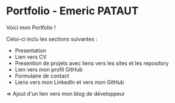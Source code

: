 # Portfolio - Emeric PATAUT

Voici mon Portfolio ! 

Celui-ci inclu les sections suivantes : 

- Presentation
- Lien vers CV
- Presention de projets avec liens vers les sites et les repository
- Lien vers mon profil GitHub
- Formulaire de contact
- Liens vers mon LinkedIn et vers mon GitHub

=> Ajout d'un lien vers mon blog de développeur


